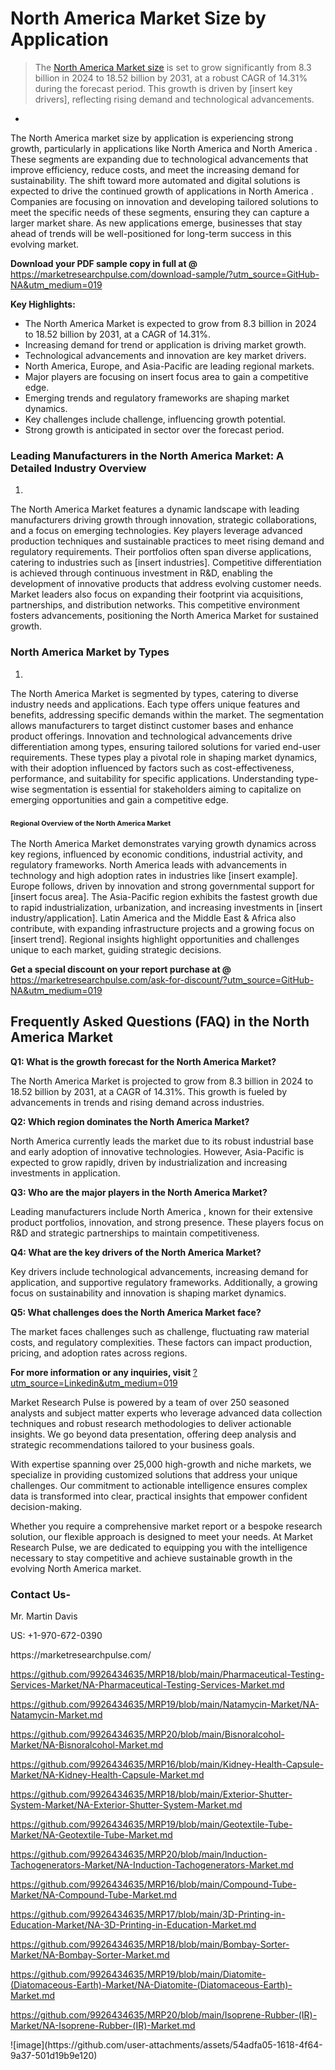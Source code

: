 <h1>North America  Market&nbsp;Size by Application</h1><blockquote><p>The <a href="https://marketresearchpulse.com/download-sample/?utm_source=GitHub-NA&amp;utm_medium=019">North America  Market size</a> is set to grow significantly from 8.3 billion in 2024 to 18.52 billion by 2031, at a robust CAGR of 14.31% during the forecast period. This growth is driven by [insert key drivers], reflecting rising demand and technological advancements.</p></blockquote><ul><li></li></ul><p>The North America  market size by application is experiencing strong growth, particularly in applications like North America  and North America . These segments are expanding due to technological advancements that improve efficiency, reduce costs, and meet the increasing demand for sustainability. The shift toward more automated and digital solutions is expected to drive the continued growth of applications in North America . Companies are focusing on innovation and developing tailored solutions to meet the specific needs of these segments, ensuring they can capture a larger market share. As new applications emerge, businesses that stay ahead of trends will be well-positioned for long-term success in this evolving market.</p><p><strong>Download your PDF sample copy in full at @ </strong><a href="https://marketresearchpulse.com/download-sample/?utm_source=GitHub-NA&amp;utm_medium=019">https://marketresearchpulse.com/download-sample/?utm_source=GitHub-NA&amp;utm_medium=019</a></p><p><strong>Key Highlights: </strong></p><ul><li>The North America  Market is expected to grow from 8.3 billion in 2024 to 18.52 billion by 2031, at a CAGR of 14.31%.</li><li>Increasing demand for trend or application is driving market growth.</li><li>Technological advancements and innovation are key market drivers.</li><li>North America, Europe, and Asia-Pacific are leading regional markets.</li><li>Major players are focusing on insert focus area to gain a competitive edge.</li><li>Emerging trends and regulatory frameworks are shaping market dynamics.</li><li>Key challenges include challenge, influencing growth potential.</li><li>Strong growth is anticipated in sector over the forecast period.</li></ul><h3>Leading Manufacturers in the North America  Market: A Detailed Industry Overview</h3><ol><li></li></ol><div class="flex max-w-full flex-col flex-grow"><div class="min-h-8 text-message flex w-full flex-col items-end gap-2 whitespace-normal break-words [.text-message+&amp;]:mt-5" dir="auto" data-message-author-role="assistant" data-message-id="fd8432e4-4910-450d-b182-61b7bfb0a01f" data-message-model-slug="gpt-4o"><div class="flex w-full flex-col gap-1 empty:hidden first:pt-[3px]"><div class="markdown prose w-full break-words dark:prose-invert light"><p>The North America  Market features a dynamic landscape with leading manufacturers driving growth through innovation, strategic collaborations, and a focus on emerging technologies. Key players leverage advanced production techniques and sustainable practices to meet rising demand and regulatory requirements. Their portfolios often span diverse applications, catering to industries such as [insert industries]. Competitive differentiation is achieved through continuous investment in R&amp;D, enabling the development of innovative products that address evolving customer needs. Market leaders also focus on expanding their footprint via acquisitions, partnerships, and distribution networks. This competitive environment fosters advancements, positioning the North America  Market for sustained growth.</p></div></div></div></div><h3>North America  Market by Types</h3><ol><li></li></ol><div class="flex max-w-full flex-col flex-grow"><div class="min-h-8 text-message flex w-full flex-col items-end gap-2 whitespace-normal break-words [.text-message+&amp;]:mt-5" dir="auto" data-message-author-role="assistant" data-message-id="084470be-0bb7-4664-bddf-5156b4f41249" data-message-model-slug="gpt-4o-mini"><div class="flex w-full flex-col gap-1 empty:hidden first:pt-[3px]"><div class="markdown prose w-full break-words dark:prose-invert light"><p>The North America  Market is segmented by types, catering to diverse industry needs and applications. Each type offers unique features and benefits, addressing specific demands within the market. The segmentation allows manufacturers to target distinct customer bases and enhance product offerings. Innovation and technological advancements drive differentiation among types, ensuring tailored solutions for varied end-user requirements. These types play a pivotal role in shaping market dynamics, with their adoption influenced by factors such as cost-effectiveness, performance, and suitability for specific applications. Understanding type-wise segmentation is essential for stakeholders aiming to capitalize on emerging opportunities and gain a competitive edge.</p></div></div></div></div><h3><span style="font-size: 11px;">Regional Overview of the North America  Market</span></h3><div class="flex max-w-full flex-col flex-grow"><div class="min-h-8 text-message flex w-full flex-col items-end gap-2 whitespace-normal break-words [.text-message+&amp;]:mt-5" dir="auto" data-message-author-role="assistant" data-message-id="e9038762-ce64-4e30-91c9-9bd413514231" data-message-model-slug="gpt-4o-mini"><div class="flex w-full flex-col gap-1 empty:hidden first:pt-[3px]"><div class="markdown prose w-full break-words dark:prose-invert light"><p>The North America  Market demonstrates varying growth dynamics across key regions, influenced by economic conditions, industrial activity, and regulatory frameworks. North America leads with advancements in technology and high adoption rates in industries like [insert example]. Europe follows, driven by innovation and strong governmental support for [insert focus area]. The Asia-Pacific region exhibits the fastest growth due to rapid industrialization, urbanization, and increasing investments in [insert industry/application]. Latin America and the Middle East &amp; Africa also contribute, with expanding infrastructure projects and a growing focus on [insert trend]. Regional insights highlight opportunities and challenges unique to each market, guiding strategic decisions.</p></div></div></div></div><p><strong>Get a special discount on your report purchase at @ </strong><a href="https://marketresearchpulse.com/ask-for-discount/?utm_source=GitHub-NA&amp;utm_medium=019">https://marketresearchpulse.com/ask-for-discount/?utm_source=GitHub-NA&amp;utm_medium=019</a></p><h2>Frequently Asked Questions (FAQ) in the North America  Market</h2><p><strong>Q1: What is the growth forecast for the North America  Market?</strong></p><p>The North America  Market is projected to grow from 8.3 billion in 2024 to 18.52 billion by 2031, at a CAGR of 14.31%. This growth is fueled by advancements in trends and rising demand across industries.</p><p><strong>Q2: Which region dominates the North America  Market?</strong></p><p>North America currently leads the market due to its robust industrial base and early adoption of innovative technologies. However, Asia-Pacific is expected to grow rapidly, driven by industrialization and increasing investments in application.</p><p><strong>Q3: Who are the major players in the North America  Market?</strong></p><p>Leading manufacturers include North America , known for their extensive product portfolios, innovation, and strong presence. These players focus on R&amp;D and strategic partnerships to maintain competitiveness.</p><p><strong>Q4: What are the key drivers of the North America  Market?</strong></p><p>Key drivers include technological advancements, increasing demand for application, and supportive regulatory frameworks. Additionally, a growing focus on sustainability and innovation is shaping market dynamics.</p><p><strong>Q5: What challenges does the North America  Market face?</strong></p><p>The market faces challenges such as challenge, fluctuating raw material costs, and regulatory complexities. These factors can impact production, pricing, and adoption rates across regions.</p><p><strong>For more information or any inquiries, visit&nbsp;</strong><a href="?utm_source=Linkedin&utm_medium=019">?utm_source=Linkedin&utm_medium=019</a></p><p>Market Research Pulse is powered by a team of over 250 seasoned analysts and subject matter experts who leverage advanced data collection techniques and robust research methodologies to deliver actionable insights. We go beyond data presentation, offering deep analysis and strategic recommendations tailored to your business goals.</p><p>With expertise spanning over 25,000 high-growth and niche markets, we specialize in providing customized solutions that address your unique challenges. Our commitment to actionable intelligence ensures complex data is transformed into clear, practical insights that empower confident decision-making.</p><p>Whether you require a comprehensive market report or a bespoke research solution, our flexible approach is designed to meet your needs. At Market Research Pulse, we are dedicated to equipping you with the intelligence necessary to stay competitive and achieve sustainable growth in the evolving North America  market.</p><h3><strong>Contact Us-</strong></h3><p>Mr. Martin Davis</p><p>US: +1-970-672-0390</p><p>https://marketresearchpulse.com/</p><p><a href="https://github.com/9926434635/MRP18/blob/main/Pharmaceutical-Testing-Services-Market/NA-Pharmaceutical-Testing-Services-Market.md">https://github.com/9926434635/MRP18/blob/main/Pharmaceutical-Testing-Services-Market/NA-Pharmaceutical-Testing-Services-Market.md</a></p><p><a href="https://github.com/9926434635/MRP19/blob/main/Natamycin-Market/NA-Natamycin-Market.md">https://github.com/9926434635/MRP19/blob/main/Natamycin-Market/NA-Natamycin-Market.md</a></p><p><a href="https://github.com/9926434635/MRP20/blob/main/Bisnoralcohol-Market/NA-Bisnoralcohol-Market.md">https://github.com/9926434635/MRP20/blob/main/Bisnoralcohol-Market/NA-Bisnoralcohol-Market.md</a></p><p><a href="https://github.com/9926434635/MRP16/blob/main/Kidney-Health-Capsule-Market/NA-Kidney-Health-Capsule-Market.md">https://github.com/9926434635/MRP16/blob/main/Kidney-Health-Capsule-Market/NA-Kidney-Health-Capsule-Market.md</a></p><p><a href="https://github.com/9926434635/MRP18/blob/main/Exterior-Shutter-System-Market/NA-Exterior-Shutter-System-Market.md">https://github.com/9926434635/MRP18/blob/main/Exterior-Shutter-System-Market/NA-Exterior-Shutter-System-Market.md</a></p><p><a href="https://github.com/9926434635/MRP19/blob/main/Geotextile-Tube-Market/NA-Geotextile-Tube-Market.md">https://github.com/9926434635/MRP19/blob/main/Geotextile-Tube-Market/NA-Geotextile-Tube-Market.md</a></p><p><a href="https://github.com/9926434635/MRP20/blob/main/Induction-Tachogenerators-Market/NA-Induction-Tachogenerators-Market.md">https://github.com/9926434635/MRP20/blob/main/Induction-Tachogenerators-Market/NA-Induction-Tachogenerators-Market.md</a></p><p><a href="https://github.com/9926434635/MRP16/blob/main/Compound-Tube-Market/NA-Compound-Tube-Market.md">https://github.com/9926434635/MRP16/blob/main/Compound-Tube-Market/NA-Compound-Tube-Market.md</a></p><p><a href="https://github.com/9926434635/MRP17/blob/main/3D-Printing-in-Education-Market/NA-3D-Printing-in-Education-Market.md">https://github.com/9926434635/MRP17/blob/main/3D-Printing-in-Education-Market/NA-3D-Printing-in-Education-Market.md</a></p><p><a href="https://github.com/9926434635/MRP18/blob/main/Bombay-Sorter-Market/NA-Bombay-Sorter-Market.md">https://github.com/9926434635/MRP18/blob/main/Bombay-Sorter-Market/NA-Bombay-Sorter-Market.md</a></p><p><a href="https://github.com/9926434635/MRP19/blob/main/Diatomite-(Diatomaceous-Earth)-Market/NA-Diatomite-(Diatomaceous-Earth)-Market.md">https://github.com/9926434635/MRP19/blob/main/Diatomite-(Diatomaceous-Earth)-Market/NA-Diatomite-(Diatomaceous-Earth)-Market.md</a></p><p><a href="https://github.com/9926434635/MRP20/blob/main/Isoprene-Rubber-(IR)-Market/NA-Isoprene-Rubber-(IR)-Market.md">https://github.com/9926434635/MRP20/blob/main/Isoprene-Rubber-(IR)-Market/NA-Isoprene-Rubber-(IR)-Market.md</a></p>
![image](https://github.com/user-attachments/assets/54adfa05-1618-4f64-9a37-501d19b9e120)
